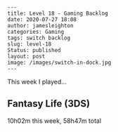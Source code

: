 
    ---
    title: Level 18 - Gaming Backlog
    date: 2020-07-27 18:08
    author: jamesleighton
    categories: Gaming
    tags: switch backlog
    slug: level-18
    Status: published
    layout: post
    image: /images/switch-in-dock.jpg
    ---



 This week I played...

## Fantasy Life (3DS)
10h02m this week, 58h47m total
